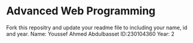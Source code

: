 # Advanced Web Programming
Fork this repositry and update your readme file to including your name, id and year.
Name: Youssef Ahmed Abdulbasset
ID:230104360
Year: 2
